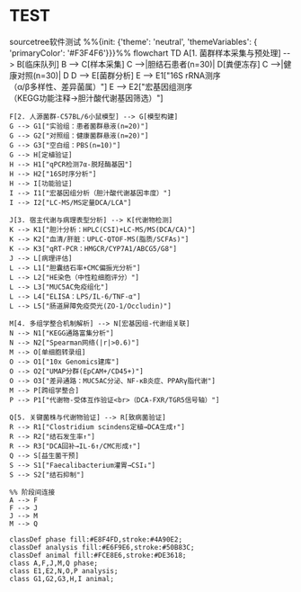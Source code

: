 # TEST
sourcetree软件测试
%%{init: {'theme': 'neutral', 'themeVariables': { 'primaryColor': '#F3F4F6'}}}%%
flowchart TD
    A[1. 菌群样本采集与预处理] --> B[临床队列]
    B --> C[样本采集]
    C -->|胆结石患者(n=30)| D[粪便冻存]
    C -->|健康对照(n=30)| D
    D --> E[菌群分析]
    E --> E1["16S rRNA测序<br>（α/β多样性、差异菌属）"]
    E --> E2["宏基因组测序<br>（KEGG功能注释→胆汁酸代谢基因筛选）"]

    F[2. 人源菌群-C57BL/6小鼠模型] --> G[模型构建]
    G --> G1["实验组：患者菌群悬液(n=20)"]
    G --> G2["对照组：健康菌群悬液(n=20)"]
    G --> G3["空白组：PBS(n=10)"]
    G --> H[定植验证]
    H --> H1["qPCR检测7α-脱羟酶基因"]
    H --> H2["16S时序分析"]
    H --> I[功能验证]
    I --> I1["宏基因组分析（胆汁酸代谢基因丰度）"]
    I --> I2["LC-MS/MS定量DCA/LCA"]

    J[3. 宿主代谢与病理表型分析] --> K[代谢物检测]
    K --> K1["胆汁分析：HPLC(CSI)+LC-MS/MS(DCA/CA)"]
    K --> K2["血清/肝脏：UPLC-QTOF-MS(脂质/SCFAs)"]
    K --> K3["qRT-PCR：HMGCR/CYP7A1/ABCG5/G8"]
    J --> L[病理评估]
    L --> L1["胆囊结石率+CMC偏振光分析"]
    L --> L2["HE染色（中性粒细胞评分）"]
    L --> L3["MUC5AC免疫组化"]
    L --> L4["ELISA：LPS/IL-6/TNF-α"]
    L --> L5["肠道屏障免疫荧光(ZO-1/Occludin)"]

    M[4. 多组学整合机制解析] --> N[宏基因组-代谢组关联]
    N --> N1["KEGG通路富集分析"]
    N --> N2["Spearman网络(|r|>0.6)"]
    M --> O[单细胞转录组]
    O --> O1["10x Genomics建库"]
    O --> O2["UMAP分群(EpCAM+/CD45+)"]
    O --> O3["差异通路：MUC5AC分泌、NF-κB炎症、PPARγ脂代谢"]
    M --> P[跨组学整合]
    P --> P1["代谢物-受体互作验证<br>（DCA-FXR/TGR5信号轴）"]

    Q[5. 关键菌株与代谢物验证] --> R[致病菌验证]
    R --> R1["Clostridium scindens定植→DCA生成↑"]
    R --> R2["结石发生率↑"]
    R --> R3["DCA回补→IL-6↑/CMC形成↑"]
    Q --> S[益生菌干预]
    S --> S1["Faecalibacterium灌胃→CSI↓"]
    S --> S2["结石抑制"]

    %% 阶段间连接
    A --> F
    F --> J
    J --> M
    M --> Q

    classDef phase fill:#E8F4FD,stroke:#4A90E2;
    classDef analysis fill:#E6F9E6,stroke:#50B83C;
    classDef animal fill:#FCE8E6,stroke:#DE3618;
    class A,F,J,M,Q phase;
    class E1,E2,N,O,P analysis;
    class G1,G2,G3,H,I animal;

